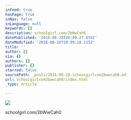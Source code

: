 ```yaml
---
inFeed: true
hasPage: true
inNav: false
inLanguage: null
keywords: []
description: schooIgirl.com/2bWwCah0
datePublished: '2016-08-28T20:09:27.059Z'
dateModified: '2016-08-28T20:09:20.115Z'
title: ''
author: []
via: {}
authors: []
publisher: {}
starred: false
sourcePath: _posts/2016-08-28-schooigirlcom2bwwcah0.md
url: schooigirlcom2bwwcah0/index.html
_type: Article

---
```

![](https://the-grid-user-content.s3-us-west-2.amazonaws.com/31282438-c112-426c-9243-7ba63e5b93fd.jpg)

schooIgirl.com/2bWwCah0